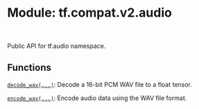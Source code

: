<div itemscope itemtype="http://developers.google.com/ReferenceObject">
<meta itemprop="name" content="tf.compat.v2.audio" />
<meta itemprop="path" content="Stable" />
</div>

# Module: tf.compat.v2.audio


<table class="tfo-notebook-buttons tfo-api" align="left">
</table>



Public API for tf.audio namespace.



## Functions

[`decode_wav(...)`](../../../tf/audio/decode_wav.md): Decode a 16-bit PCM WAV file to a float tensor.

[`encode_wav(...)`](../../../tf/audio/encode_wav.md): Encode audio data using the WAV file format.




